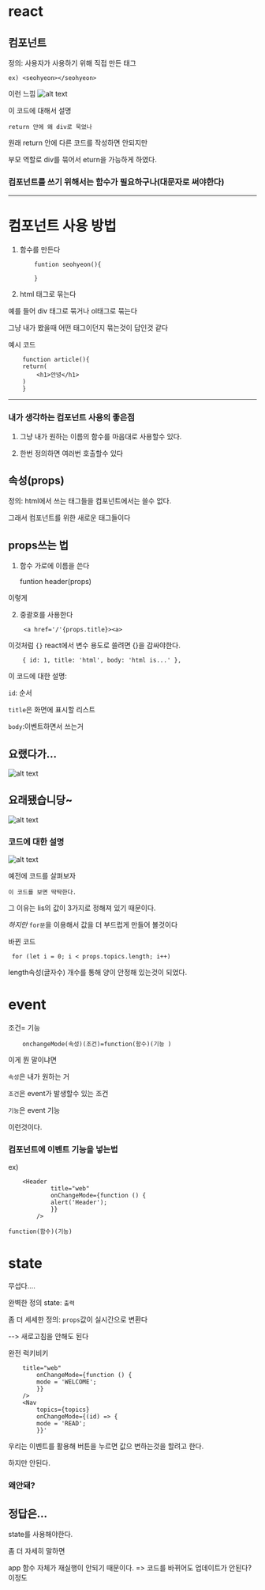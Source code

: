 # react

## 컴포넌트

정의: 사용자가 사용하기 위해 직접 만든 태그

    ex) <seohyeon></seohyeon>

이런 느낌
![alt text](image-5.png)

이 코드에 대해서 설명

    return 안에 왜 div로 묵었나

원래 return 안에 다른 코드를 작성하면 안되지만

부모 역할로 div를 묶어서 eturn을 가능하게 하였다.

### 컴포넌트를 쓰기 위해서는 함수가 필요하구나(대문자로 써야한다)

---

# 컴포넌트 사용 방법

1.  함수를 만든다

            funtion seohyeon(){

            }

2.  html 태그로 묶는다

예를 들어 div 태그로 묶거나 ol태그로 묶는다

그냥 내가 봤을때 어떤 태그이던지 묶는것이 답인것 같다

예시 코드

        function article(){
        return(
            <h1>안녕</h1>
        )
        }

---

### 내가 생각하는 컴포넌트 사용의 좋은점

1. 그냥 내가 원하는 이름의 함수를 마음대로 사용할수 있다.

2. 한번 정의하면 여러번 호출할수 있다

## 속성(props)

정의: html에서 쓰는 태그들을 컴포넌트에서는 쓸수 없다.

그래서 컴포넌트를 위한 새로운 태그들이다

## props쓰는 법

1. 함수 가로에 이름을 쓴다

   funtion header(props)

이렇게

2.  중괄호를 사용한다

         <a href='/'{props.title}><a>

이것처럼
`{}` react에서 변수 용도로 쓸려면 {}을 감싸야한다.

        { id: 1, title: 'html', body: 'html is...' },

이 코드에 대한 설명:

`id`: 순서

`title`은 화면에 표시할 리스트

`body`:이벤트하면서 쓰는거

## 요랬다가...

![alt text](image-6.png)

## 요래됐습니당~

![alt text](image-7.png)

### 코드에 대한 설명

![alt text](image-6.png)

예전에 코드를 살펴보자

    이 코드를 보면 딱딱한다.

그 이유는 lis의 값이 3가지로 정해져 있기 때문이다.

_하지만_ `for문`을 이용해서 값을 더 부드럽게 만들어 볼것이다

바뀐 코드

     for (let i = 0; i < props.topics.length; i++)

length속성(글자수) 개수를 통해 양이 안정해 있는것이 되었다.

# event

조건= 기능

        onchangeMode(속성)(조건)=function(함수)(기능 )

이게 뭔 말이냐면

`속성`은 내가 원하는 거

`조건`은 event가 발생할수 있는 조건

`기능`은 event 기능

이런것이다.

### 컴포넌트에 이벤트 기능을 넣는법

ex)

        <Header
                title="web"
                onChangeMode={function () {
                alert('Header');
                }}
            />

`function(함수)(기능)`

# state

무섭다....

완벽한 정의 state: `출력`

좀 더 세세한 정의: `props`값이 실시간으로 변환다

--> 새로고침을 안해도 된다

완전 럭키비키

        title="web"
            onChangeMode={function () {
            mode = 'WELCOME';
            }}
        />
        <Nav
            topics={topics}
            onChangeMode={(id) => {
            mode = 'READ';
            }}'

우리는 이벤트를 활용해 버튼을 누르면 값으 변하는것을 할려고 한다.

하지만 안된다.

### 왜안돼?

## 정답은...

state를 사용해야한다.

좀 더 자세히 말하면

app 함수 자체가 재실행이 안되기 때문이다. => 코드를 바뀌어도 업데이트가 안된다? 이정도
